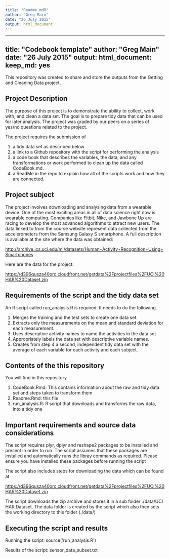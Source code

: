 ```yaml
---
title: "Readme.mdR"
author: "Greg Main"
date: "26 July 2015"
output: html_document
---
```

---
title: "Codebook template"
author: "Greg Main"
date: "26 July 2015"
output:
  html_document:
    keep_md: yes
---

This repository was created to share and store the outputs from the Getting and Cleaning Data project. 

## Project Description

The purpose of this project is to demonstrate the ability to collect, work with, and clean a data set. The goal is to prepare tidy data that can be used for later analysis. The project was graded by our peers on a series of yes/no questions related to the project. 

The project requires the submission of 

1. a tidy data set as described below
2. a link to a Github repository with the script for performing the analysis
3. a code book that describes the variables, the data, and any transformations or work performed to clean up the data called CodeBook.md. 
4. a ReadMe in the repo to explain how all of the scripts work and how they are connected.  

## Project subject
The project involves downloading and analysing data from a wearable device. One of the most exciting areas in all of data science right now is wearable computing. Companies like Fitbit, Nike, and Jawbone Up are racing to develop the most advanced algorithms to attract new users. The data linked to from the course website represent data collected from the accelerometers from the Samsung Galaxy S smartphone. A full description is available at the site where the data was obtained: 

http://archive.ics.uci.edu/ml/datasets/Human+Activity+Recognition+Using+Smartphones 

Here are the data for the project: 

https://d396qusza40orc.cloudfront.net/getdata%2Fprojectfiles%2FUCI%20HAR%20Dataset.zip 

## Requirements of the script and the tidy data set
An R script called run_analysis.R is required. It needs to do the following. 

1. Merges the training and the test sets to create one data set.
2. Extracts only the measurements on the mean and standard deviation for each measurement. 
3. Uses descriptive activity names to name the activities in the data set
4. Appropriately labels the data set with descriptive variable names. 
5. Creates from step 4 a second, independent tidy data set with the average of each variable for each activity and each subject.

## Contents of the this repository
You will find in this repository

1. CodeBook.Rmd: This contains information about the raw and tidy data set and steps taken to transform them
2. Readme.Rmd: this file
3. run_analysis.R: R script that downloads and transforms the raw data, into a tidy one

## Important requirements and source data considerations
The script requires plyr, dplyr and reshape2 packages to be installed and present in order to run. The script assumes that these packages are installed and automatically runs the libray commands as required. Please ensure you have installed these packages before running the script 

The script also includes steps for downloading the data which can be found at

https://d396qusza40orc.cloudfront.net/getdata%2Fprojectfiles%2FUCI%20HAR%20Dataset.zip 

The script downloads the zip archive and stores it in a sub folder ./data/UCI HAR Dataset. The data folder is created by the script which also then sets the working directory to this folder (./data/)

## Executing the script and results
Running the script: source('run_analysis.R')

Results of the script: sensor_data_subset.txt